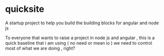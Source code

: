 # quicksite
A startup project to help you build the building blocks for angular and node js

To everyone that wants to raise a project in node js and angular , this is a quick baseline
that i am using ( no need or mean io ) we need to control most of what we are doing , right?

